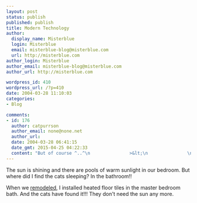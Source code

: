 ```yaml
---
layout: post
status: publish
published: publish
title: Modern Technology
author:
  display_name: Misterblue
  login: Misterblue
  email: misterblue-blog@misterblue.com
  url: http://misterblue.com
author_login: Misterblue
author_email: misterblue-blog@misterblue.com
author_url: http://misterblue.com

wordpress_id: 410
wordpress_url: /?p=410
date: 2004-03-28 11:10:03
categories:
- Blog

comments:
- id: 176
  author: catpurrson
  author_email: none@none.net
  author_url: 
  date: 2004-03-28 06:41:15
  date_gmt: 2015-04-25 04:22:33
  content: "But of course ^..^\n               >&lt;\n               \n"
---
```

<p>
The sun is shining and there are pools of warm sunlight in our bedroom.
But where did I find the cats sleeping?
In the bathroom!!
</p>
<p>
When we
<a href="http://pics.misterblue.com/200303-Remodel/">remodeled</a>,
I installed heated floor tiles in the master bedroom bath.
And the cats have found it!!!
They don't need the sun any more.
</p>
